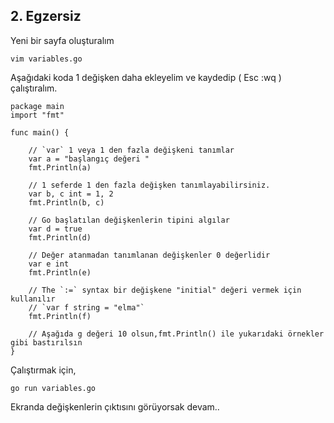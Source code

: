## 2. Egzersiz
Yeni bir sayfa oluşturalım
```
vim variables.go
```
Aşağıdaki koda 1 değişken daha ekleyelim ve kaydedip ( Esc :wq ) çalıştıralım.
```
package main
import "fmt"

func main() {

	// `var` 1 veya 1 den fazla değişkeni tanımlar
	var a = "başlangıç değeri "
	fmt.Println(a)

	// 1 seferde 1 den fazla değişken tanımlayabilirsiniz.
	var b, c int = 1, 2
	fmt.Println(b, c)

	// Go başlatılan değişkenlerin tipini algılar
	var d = true
	fmt.Println(d)

	// Değer atanmadan tanımlanan değişkenler 0 değerlidir
	var e int
	fmt.Println(e)

	// The `:=` syntax bir değişkene "initial" değeri vermek için kullanılır
	// `var f string = "elma"` 
	fmt.Println(f)

    // Aşağıda g değeri 10 olsun,fmt.Println() ile yukarıdaki örnekler gibi bastırılsın
}
```
Çalıştırmak için,
```
go run variables.go
```
Ekranda değişkenlerin çıktısını görüyorsak devam..
